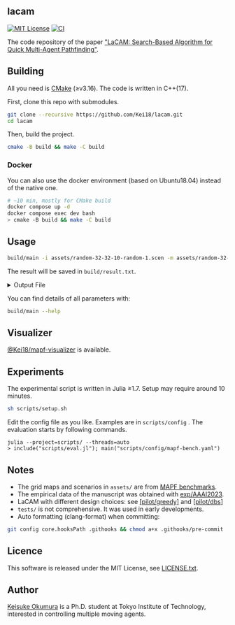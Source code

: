 lacam
---
[![MIT License](http://img.shields.io/badge/license-MIT-blue.svg?style=flat)](LICENSE)
[![CI](https://github.com/Kei18/lacam/actions/workflows/ci.yml/badge.svg)](https://github.com/Kei18/fast-mapf/actions/workflows/ci.yml)

The code repository of the paper ["LaCAM: Search-Based Algorithm for Quick Multi-Agent Pathfinding"](https://kei18.github.io/lacam).

## Building

All you need is [CMake](https://cmake.org/) (≥v3.16). The code is written in C++(17).

First, clone this repo with submodules.

```sh
git clone --recursive https://github.com/Kei18/lacam.git
cd lacam
```
Then, build the project.

```sh
cmake -B build && make -C build
```

### Docker

You can also use the docker environment (based on Ubuntu18.04) instead of the native one.

```sh
# ~10 min, mostly for CMake build
docker compose up -d
docker compose exec dev bash
> cmake -B build && make -C build
```

## Usage

```sh
build/main -i assets/random-32-32-10-random-1.scen -m assets/random-32-32-10.map -N 50 -v 1
```
The result will be saved in `build/result.txt`.

<details><summary>Output File</summary>

This is an example output of `random-32-32-10-random-1.scen`.
`(x, y)` denotes location.
`(0, 0)` is the left-top point.
`(x, 0)` is the location at `x`-th column and 1st row.

```
agents=50
map_file=random-32-32-10.map
solver=planner
solved=1
soc=1316
soc_lb=1113
makespan=55
makespan_lb=53
sum_of_loss=1191
sum_of_loss_lb=1113
comp_time=1
seed=0
starts=(11,6),(29,9),[...]
goals=(7,18),(1,16),[...]
solution=
0:(11,6),(29,9),[...]
1:(10,6),(29,10),[...]
[...]
```

</details>

You can find details of all parameters with:
```sh
build/main --help
```

## Visualizer

[@Kei18/mapf-visualizer](https://github.com/kei18/mapf-visualizer) is available.

## Experiments

The experimental script is written in Julia ≥1.7.
Setup may require around 10 minutes.

```sh
sh scripts/setup.sh
```

Edit the config file as you like.
Examples are in `scripts/config` .
The evaluation starts by following commands.

```
julia --project=scripts/ --threads=auto
> include("scripts/eval.jl"); main("scripts/config/mapf-bench.yaml")
```

## Notes

- The grid maps and scenarios in `assets/` are from [MAPF benchmarks](https://movingai.com/benchmarks/mapf.html).
- The empirical data of the manuscript was obtained with [exp/AAAI2023](https://github.com/Kei18/lacam/releases/tag/exp%2FAAAI2023).
- LaCAM with different design choices: see [[pilot/greedy]](https://github.com/Kei18/lacam/releases/tag/pilot%2Fgreedy) and [[pilot/dbs]](https://github.com/Kei18/lacam/releases/tag/pilot%2Fdbs)
- `tests/` is not comprehensive. It was used in early developments.
- Auto formatting (clang-format) when committing:

```sh
git config core.hooksPath .githooks && chmod a+x .githooks/pre-commit
```

## Licence

This software is released under the MIT License, see [LICENSE.txt](LICENCE.txt).

## Author

[Keisuke Okumura](https://kei18.github.io) is a Ph.D. student at Tokyo Institute of Technology, interested in controlling multiple moving agents.
